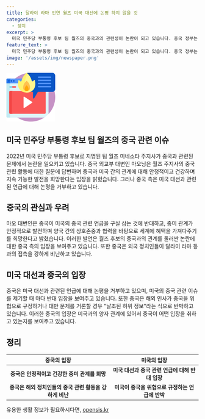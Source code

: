 ```yaml
---
title: 달라이 라마 인연 월즈 미국 대선에 논평 하지 않을 것
categories:
  - 정치
excerpt: >
  미국 민주당 부통령 후보 팀 월즈의 중국과의 관련성이 논란이 되고 있습니다. 중국 정부는 월즈 주지사의 이전 활동이 양국 관계에 영향을 줄 것이라는 의문에 대해 물음에 답하며 미국 내정으로 중국은 논평하지 않겠다고 밝혔습니다. 중국은 미국 대선과 관련된 언급에 대해 구실로 활용되는 것을 반대하면서, 외국 정치인들이 달라이 라마 등과 접촉하는 것을 강하게 비난하고 있습니다.
feature_text: >
  미국 민주당 부통령 후보 팀 월즈의 중국과의 관련성이 논란이 되고 있습니다. 중국 정부는 월즈 주지사의 이전 활동이 양국 관계에 영향을 줄 것이라는 의문에 대해 물음에 답하며 미국 내정으로 중국은 논평하지 않겠다고 밝혔습니다. 중국은 미국 대선과 관련된 언급에 대해 구실로 활용되는 것을 반대하면서, 외국 정치인들이 달라이 라마 등과 접촉하는 것을 강하게 비난하고 있습니다.
image: '/assets/img/newspaper.png'
---
```


<p><img src="/assets/img/news.png" alt="rentncar 속보" /></p>

<h2>미국 민주당 부통령 후보 팀 월즈의 중국 관련 이슈</h2>

<p data-ke-size="size16">2022년 미국 민주당 부통령 후보로 지명된 팀 월즈 미네소타 주지사가 중국과 관련된 문제에서 논란을 일으키고 있습니다. 중국 외교부 대변인 마오닝은 월즈 주지사의 중국 관련 활동에 대한 질문에 답변하며 중국과 미국 간의 관계에 대해 안정적이고 건강하며 지속 가능한 발전을 희망한다는 입장을 밝혔습니다. 그러나 중국 측은 미국 대선과 관련된 언급에 대해 논평을 거부하고 있습니다.</p>

<h2>중국의 관심과 우려</h2>

<p data-ke-size="size16">마오 대변인은 중국이 미국의 중국 관련 언급을 구실 삼는 것에 반대하고, 중미 관계가 안정적으로 발전하며 양국 간의 상호존중과 협력을 바탕으로 세계에 혜택을 가져다주기를 희망한다고 밝혔습니다. 이러한 발언은 월즈 후보의 중국과의 관계를 둘러싼 논란에 대한 중국 측의 입장을 보여주고 있습니다. 또한 중국은 외국 정치인들이 달라이 라마 등과의 접촉을 강하게 비난하고 있습니다.</p>

<h2>미국 대선과 중국의 입장</h2>

<p data-ke-size="size16">중국은 미국 대선과 관련된 언급에 대해 논평을 거부하고 있으며, 미국의 중국 관련 이슈를 제기할 때 마다 반대 입장을 보여주고 있습니다. 또한 중국은 해외 인사가 중국을 위협으로 규정하거나 대만 문제를 거론할 경우 "날조된 허위 정보"라는 식으로 반박하고 있습니다. 이러한 중국의 입장은 미국과의 양자 관계에 있어서 중국이 어떤 입장을 취하고 있는지를 보여주고 있습니다.</p>

<h2>정리</h2>

<table>
    <thead>
        <tr>
            <th>중국의 입장</th>
            <th>미국의 입장</th>
        </tr>
    </thead>
    <tbody>
        <tr>
            <td style="text-align: center; height: 17px;"><b>중국은 안정적이고 건강한 중미 관계를 희망</b></td>
            <td style="text-align: center; height: 17px;"><b>미국 대선과 중국 관련 언급에 대해 반대 입장</b></td>
        </tr>
        <tr>
            <td style="text-align: center; height: 17px;"><b>중국은 해외 정치인들의 중국 관련 활동을 강하게 비난</b></td>
            <td style="text-align: center; height: 17px;"><b>미국이 중국을 위협으로 규정하는 언급에 반박</b></td>
        </tr>
    </tbody>
</table>
유용한 생활 정보가 필요하시다면, <a href="https://opensis.kr" rel="dofollow">opensis.kr</a>


